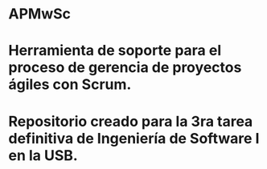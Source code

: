 # APMwSc
# Herramienta de soporte para el proceso de gerencia de proyectos ágiles con Scrum.
# Repositorio creado para la 3ra tarea definitiva de Ingeniería de Software I en la USB.

